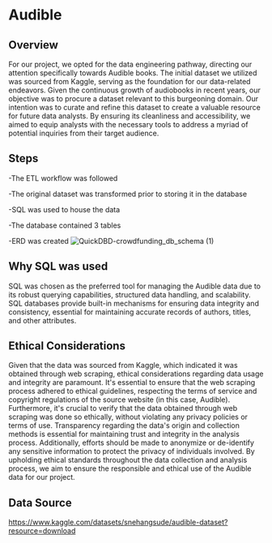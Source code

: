 # Audible

## Overview
For our project, we opted for the data engineering pathway, directing our attention specifically towards Audible books. The initial dataset we utilized was sourced from Kaggle, serving as the foundation for our data-related endeavors. Given the continuous growth of audiobooks in recent years, our objective was to procure a dataset relevant to this burgeoning domain. Our intention was to curate and refine this dataset to create a valuable resource for future data analysts. By ensuring its cleanliness and accessibility, we aimed to equip analysts with the necessary tools to address a myriad of potential inquiries from their target audience.


## Steps
-The ETL workflow was followed

-The original dataset was transformed prior to storing it in the database

-SQL was used to house the data

-The database contained 3 tables

-ERD was created
![QuickDBD-crowdfunding_db_schema (1)](https://github.com/guoya35/Audible/assets/141586099/6b44c9a2-7e99-4657-9ea5-70a2a6970c08)

## Why SQL was used
SQL was chosen as the preferred tool for managing the Audible data due to its robust querying capabilities, structured data handling, and scalability. SQL databases provide built-in mechanisms for ensuring data integrity and consistency, essential for maintaining accurate records of authors, titles, and other attributes.

## Ethical Considerations
Given that the data was sourced from Kaggle, which indicated it was obtained through web scraping, ethical considerations regarding data usage and integrity are paramount. It's essential to ensure that the web scraping process adhered to ethical guidelines, respecting the terms of service and copyright regulations of the source website (in this case, Audible). Furthermore, it's crucial to verify that the data obtained through web scraping was done so ethically, without violating any privacy policies or terms of use. Transparency regarding the data's origin and collection methods is essential for maintaining trust and integrity in the analysis process. Additionally, efforts should be made to anonymize or de-identify any sensitive information to protect the privacy of individuals involved. By upholding ethical standards throughout the data collection and analysis process, we aim to ensure the responsible and ethical use of the Audible data for our project.


## Data Source
https://www.kaggle.com/datasets/snehangsude/audible-dataset?resource=download
